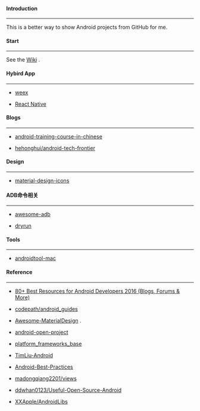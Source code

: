 #### Introduction
----

This is a better way to show Android projects from GitHub for me.

#### Start
----

See the [Wiki](https://github.com/Mike-bel/Awesome_Android/wiki) .

#### Hybird App
----

- [weex](http://alibaba.github.io/weex/index.html)

- [React Native](https://facebook.github.io/react-native/)

#### Blogs
----

- [android-training-course-in-chinese](https://github.com/kesenhoo/android-training-course-in-chinese)

- [hehonghui/android-tech-frontier](https://github.com/hehonghui/android-tech-frontier)

#### Design
----

- [material-design-icons](https://github.com/google/material-design-icons)

#### ADB命令相关
----

- [awesome-adb](https://github.com/mzlogin/awesome-adb)

- [dryrun](https://github.com/cesarferreira/dryrun)

#### Tools
----

- [androidtool-mac](https://github.com/mortenjust/androidtool-mac)

#### Reference
----

- [80+ Best Resources for Android Developers 2016 (Blogs, Forums & More)](http://www.anysoftwaretools.com/best-android-development-resources/)

- [codepath/android_guides](https://github.com/codepath/android_guides)

- [Awesome-MaterialDesign](https://github.com/lightSky/Awesome-MaterialDesign) .

- [android-open-project](https://github.com/Trinea/android-open-project) 
 
- [platform_frameworks_base](https://github.com/android/platform_frameworks_base) 

- [TimLiu-Android](https://github.com/Tim9Liu9/TimLiu-Android)

- [Android-Best-Practices](https://github.com/tianzhijiexian/Android-Best-Practices)

- [madongqiang2201/views](https://github.com/madongqiang2201/views)

- [ddwhan0123/Useful-Open-Source-Android](https://github.com/ddwhan0123/Useful-Open-Source-Android)

- [XXApple/AndroidLibs](https://github.com/XXApple/AndroidLibs)
